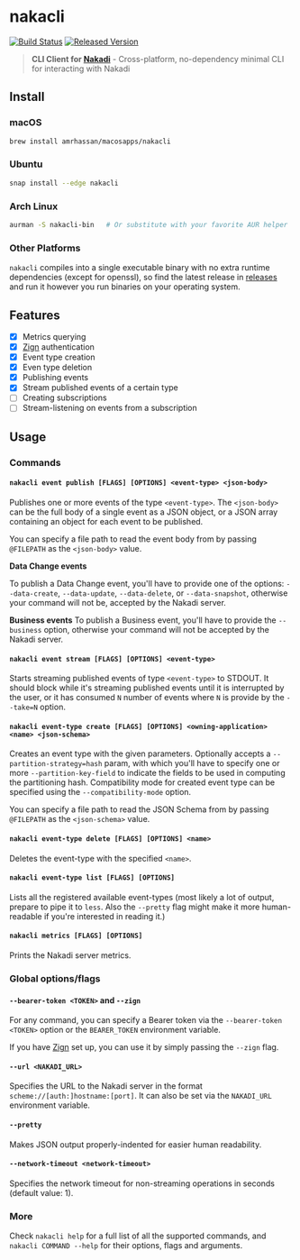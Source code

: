 # nakacli #
[![Build Status](https://travis-ci.org/amrhassan/nakacli.svg?branch=master)](https://travis-ci.org/amrhassan/nakacli)
[![Released Version](https://img.shields.io/crates/v/nakacli.svg)](https://crates.io/crates/nakacli)

> **CLI Client for [Nakadi](https://zalando.github.io/nakadi/)** - Cross-platform, no-dependency minimal CLI for interacting with Nakadi

## Install ##
### macOS ###
```bash
brew install amrhassan/macosapps/nakacli
```
### Ubuntu ###
```bash
snap install --edge nakacli
```
### Arch Linux ###
```bash
aurman -S nakacli-bin   # Or substitute with your favorite AUR helper
```

### Other Platforms ###
`nakacli` compiles into a single executable binary with no extra runtime dependencies (except for openssl), so find the latest release in [releases](https://github.com/amrhassan/nakacli/releases) and run it however you run binaries on your operating system.

## Features ##
- [x] Metrics querying
- [x] [Zign](https://github.com/zalando-stups/zign) authentication
- [x] Event type creation
- [x] Even type deletion
- [x] Publishing events
- [x] Stream published events of a certain type
- [ ] Creating subscriptions
- [ ] Stream-listening on events from a subscription

## Usage ##
### Commands ###
#### `nakacli event publish [FLAGS] [OPTIONS] <event-type> <json-body>` ####
Publishes one or more events of the type `<event-type>`. The `<json-body>` can be the full body of a single event as a JSON object, or a JSON array containing an object for each event to be published.

You can specify a file path to read the event body from by passing `@FILEPATH` as the `<json-body>` value.

**Data Change events**

To publish a Data Change event, you'll have to provide one of the options: `--data-create`,
`--data-update`, `--data-delete`, or `--data-snapshot`, otherwise your command will not be, accepted by the Nakadi server.

**Business events**
To publish a Business event, you'll have to provide the `--business` option, otherwise your
command will not be accepted by the Nakadi server.

#### `nakacli event stream [FLAGS] [OPTIONS] <event-type>` ####
Starts streaming published events of type `<event-type>` to STDOUT. It should block while it's streaming published events until it is interrupted by the user, or it has consumed `N` number of events where `N` is provide by the `--take=N` option.

#### `nakacli event-type create [FLAGS] [OPTIONS] <owning-application> <name> <json-schema>` ####
Creates an event type with the given parameters. Optionally accepts a `--partition-strategy=hash` param, with which you'll have to specify one or more `--partition-key-field` to indicate the fields to be used in computing the partitioning hash. Compatibility mode for created event type can be specified using the `--compatibility-mode` option.

You can specify a file path to read the JSON Schema from by passing `@FILEPATH` as the `<json-schema>` value.

#### `nakacli event-type delete [FLAGS] [OPTIONS] <name>` ####
Deletes the event-type with the specified `<name>`.

#### `nakacli event-type list [FLAGS] [OPTIONS]` ####
Lists all the registered available event-types (most likely a lot of output, prepare to pipe it to `less`. Also the `--pretty` flag might make it more human-readable if you're interested in reading it.)

#### `nakacli metrics [FLAGS] [OPTIONS]` ####
Prints the Nakadi server metrics.

### Global options/flags ###
#### `--bearer-token <TOKEN>` and `--zign` ####
For any command, you can specify a Bearer token via the `--bearer-token <TOKEN>` option or the `BEARER_TOKEN` environment variable.

If you have [Zign](https://github.com/zalando-stups/zign) set up, you can use it by simply passing the `--zign` flag.

#### `--url <NAKADI_URL>` ####
Specifies the URL to the Nakadi server in the format `scheme://[auth:]hostname:[port]`. It can also be set via the `NAKADI_URL` environment variable.

#### `--pretty` ####
Makes JSON output properly-indented for easier human readability.

#### `--network-timeout <network-timeout>` ####
Specifies the network timeout for non-streaming operations in seconds (default value: 1).

### More ###
Check `nakacli help` for a full list of all the supported commands, and `nakacli COMMAND --help` for their options, flags and arguments.
